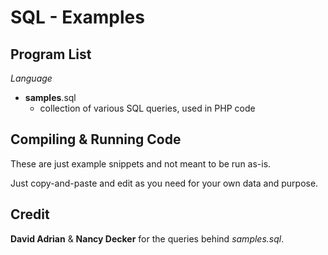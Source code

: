 SQL - Examples
==============

Program List
------------

*Language*

-  **samples**.sql
    - collection of various SQL queries, used in PHP code

Compiling & Running Code
------------------------

These are just example snippets and not meant to be run as-is.

Just copy-and-paste and edit as you need for your own data and purpose.

Credit
------

**David Adrian** & **Nancy Decker** for the queries behind *samples.sql*.
